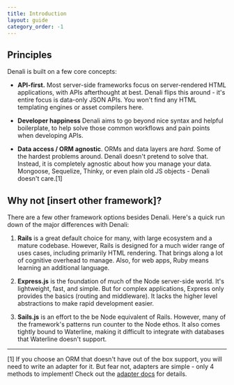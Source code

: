 ```yaml
---
title: Introduction
layout: guide
category_order: -1
---
```


## Principles

Denali is built on a few core concepts:

  * **API-first.** Most server-side frameworks focus on server-rendered HTML
  applications, with APIs afterthought at best. Denali flips this around - it's
  entire focus is data-only JSON APIs. You won't find any HTML templating
  engines or asset compilers here.

  * **Developer happiness** Denali aims to go beyond nice syntax and helpful
  boilerplate, to help solve those common workflows and pain points when
  developing APIs.

  * **Data access / ORM agnostic**. ORMs and data layers are _hard_. Some of the
  hardest problems around. Denali doesn't pretend to solve that. Instead, it is
  completely agnostic about how you manage your data. Mongoose, Sequelize,
  Thinky, or even plain old JS objects - Denali doesn't care.[1]

## Why not [insert other framework]?

There are a few other framework options besides Denali. Here's a quick run down
of the major differences with Denali:

1. **Rails** is a great default choice for many, with large ecosystem and a
   mature codebase. However, Rails is designed for a much wider range of uses
   cases, including primarily HTML rendering. That brings along a lot of
   cognitive overhead to manage. Also, for web apps, Ruby means learning an
   additional language.

2. **Express.js** is the foundation of much of the Node server-side world. It's
   lightweight, fast, and simple. But for complex applications, Express only
   provides the basics (routing and middleware). It lacks the higher level
   abstractions to make rapid development easier.

3. **Sails.js** is an effort to the be Node equivalent of Rails. However, many
   of the framework's patterns run counter to the Node ethos. It also comes
   tightly bound to Waterline, making it difficult to integrate with databases
   that Waterline doesn't support.

--------------
[1] If you choose an ORM that doesn't have out of the box support, you will need
to write an adapter for it. But fear not, adapters are simple - only 4 methods
to implement! Check out the [adapter docs](adapters) for details.
